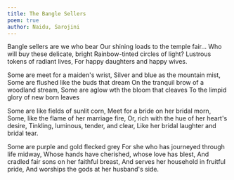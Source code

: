 ```yaml
---
title: The Bangle Sellers
poem: true
author: Naidu, Sarojini
---
```

Bangle sellers are we who bear
Our shining loads to the temple fair...
Who will buy these delicate, bright
Rainbow-tinted circles of light?
Lustrous tokens of radiant lives,
For happy daughters and happy wives.

Some are meet for a maiden's wrist,
Silver and blue as the mountain mist,
Some are flushed like the buds that dream
On the tranquil brow of a woodland stream,
Some are aglow wth the bloom that cleaves
To the limpid glory of new born leaves

Some are like fields of sunlit corn,
Meet for a bride on her bridal morn,
Some, like the flame of her marriage fire,
Or, rich with the hue of her heart's desire,
Tinkling, luminous, tender, and clear,
Like her bridal laughter and bridal tear.

Some are purple and gold flecked grey
For she who has journeyed through life midway,
Whose hands have cherished, whose love has blest,
And cradled fair sons on her faithful breast,
And serves her household in fruitful pride,
And worships the gods at her husband's side.
